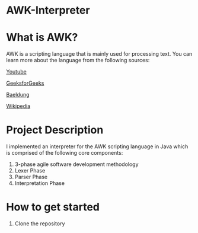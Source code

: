 # AWK-Interpreter

# What is AWK?
AWK is a scripting language that is mainly used for processing text. You can learn more about the language from the following sources:

[Youtube](https://www.youtube.com/watch?v=oPEnvuj9QrI)

[GeeksforGeeks](https://www.geeksforgeeks.org/linux-unix/awk-command-unixlinux-examples/)

[Baeldung](https://www.baeldung.com/linux/awk-guide)

[Wikipedia](https://en.wikipedia.org/wiki/AWK)

# Project Description
I implemented an interpreter for the AWK scripting language in Java which is comprised of the following core components:

1) 3-phase agile software development methodology
2) Lexer Phase
3) Parser Phase
4) Interpretation Phase

# How to get started

1) Clone the repository 
